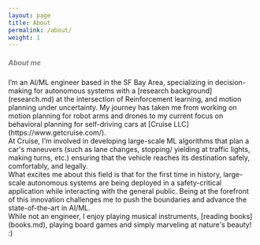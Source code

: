 ```yaml
---
layout: page
title: About
permalink: /about/
weight: 1
---
```


##### <span style="color:Gray">**About me**</span>
<span style="font-size: 14px;"> 
I’m an AI/ML engineer based in the SF Bay Area, specializing in decision-making for autonomous systems with a [research background](research.md) at the intersection of Reinforcement learning, and motion planning under uncertainty. My journey has taken me from working on motion planning for robot arms and drones to my current focus on behavioral planning for self-driving cars at [Cruise LLC](https://www.getcruise.com/).<br></span>

<span style="font-size: 14px;"> 
At Cruise, I’m involved in developing large-scale ML algorithms that plan a car's maneuvers (such as lane changes, stopping/ yielding at traffic lights, making turns, etc.) ensuring that the vehicle reaches its destination safely, comfortably, and legally.<br>
What excites me about this field is that for the first time in history, large-scale autonomous systems are being deployed in a safety-critical application while interacting with the general public. Being at the forefront of this innovation challenges me to push the boundaries and advance the state-of-the-art in AI/ML.</span>
<br>

<span style="font-size: 14px;"> 
While not an engineer, I enjoy playing musical instruments, [reading books](books.md), playing board games and simply marveling at nature's beauty! :)
</span>


 <!-- In Robotics, this often involves planning robot's actions to achieve specific objectives - for example: <br>(i) a humanoid robot planning its limb motions in order to walk from one room to the another by avoiding potential obstacles<br>(ii) a drone navigating in a dense forest by dodging trees, or <br>(iii) a self-driving car planning its next set of manuevers such as lane changes, traffic light stopping/yielding and turnings etc. in order to reach its destination in a safe, comfortable and legal manner.</span> <br>  -->

<!-- Hi :wave: I am **{{ site.author.name }}**, and this site is currently in progress. Check back later to see any interesting content! -->

<!-- I'm born in India and currently living in the beautiful suburbs of SF Bay Area. I'm an engineer by profession -->
<!-- I like doing the exercises of first principles thinking to demystify and share my thought process in the form of essays. -->
<!-- I believe short form content in social media, although maybe increasing information acessibility is killing original/first principles thinking-->
<!-- Some of my core beliefs:
- I am fully convinced that knowing oneself and their relationship with the world is the beginning of all wisdom (ahh...here we go, the good old "know thyself" adage!) (post on Karma/Gnaana/.. jeevam). And, for that, merely thinking or meditating at a corner is not enough. Right actions are a necessary step in helping us learn about our values, strengths and the limitations
-   -->
<!-- My professional journey is summed up in the sketch below. More details at my [LinkedIn profile](https://www.linkedin.com/in/karthikeya-parunandi-896bb480/).

<div class="row">
{% include about/timeline.html %}
</div> -->